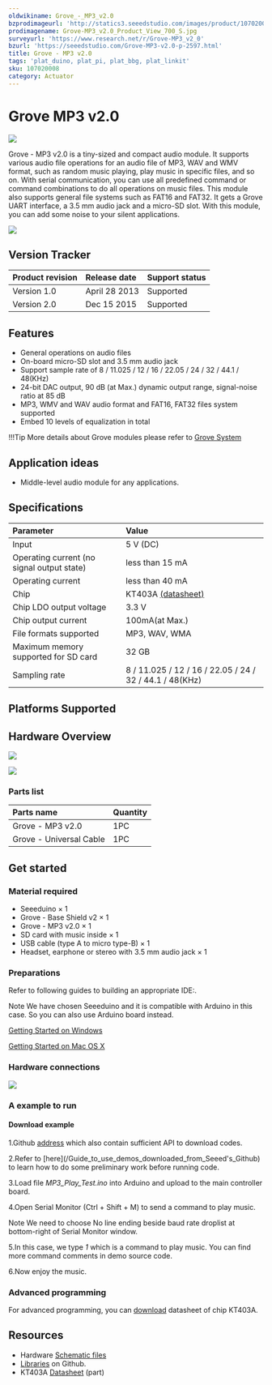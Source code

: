 ```yaml
---
oldwikiname: Grove_-_MP3_v2.0
bzprodimageurl: 'http://statics3.seeedstudio.com/images/product/107020008 2.jpg'
prodimagename: Grove-MP3_v2.0_Product_View_700_S.jpg
surveyurl: 'https://www.research.net/r/Grove-MP3_v2_0'
bzurl: 'https://seeedstudio.com/Grove-MP3-v2.0-p-2597.html'
title: Grove - MP3 v2.0
tags: 'plat_duino, plat_pi, plat_bbg, plat_linkit'
sku: 107020008
category: Actuator
---
```


# Grove MP3 v2.0

![](https://raw.githubusercontent.com/SeeedDocument/Grove-MP3_v2.0/master/img/Grove-MP3_v2.0_Product_View_700_S.jpg)

Grove - MP3 v2.0 is a tiny-sized and compact audio module. It supports various audio file operations for an audio file of MP3, WAV and WMV format, such as random music playing, play music in specific files, and so on. With serial communication, you can use all predefined command or command combinations to do all operations on music files. This module also supports general file systems such as FAT16 and FAT32. It gets a Grove UART interface, a 3.5 mm audio jack and a micro-SD slot. With this module, you can add some noise to your silent applications.

[![](https://raw.githubusercontent.com/SeeedDocument/common/master/Get_One_Now_Banner.png)](http://www.seeedstudio.com/depot/Grove-MP3-v20-p-2597.html?cPath=98_106_57)

## Version Tracker

| Product revision | Release date | Support status |
| :--- | :--- | :--- |
| Version 1.0 | April 28 2013‎ | Supported |
| Version 2.0 | Dec 15 2015 | Supported |

## Features

* General operations on audio files
* On-board micro-SD slot and 3.5 mm audio jack
* Support sample rate of 8 / 11.025 / 12 / 16 / 22.05 / 24 / 32 / 44.1 / 48\(KHz\)
* 24-bit DAC output, 90 dB \(at Max.\) dynamic output range, signal-noise ratio at 85 dB
* MP3, WMV and WAV audio format and FAT16, FAT32 files system supported
* Embed 10 levels of equalization in total

!!!Tip More details about Grove modules please refer to [Grove System](http://wiki.seeed.cc/Grove_System/)

## Application ideas

* Middle-level audio module for any applications.

## Specifications

| Parameter | Value |
| :--- | :--- |
| Input | 5 V \(DC\) |
| Operating current \(no signal output state\) | less than 15 mA |
| Operating current | less than 40 mA |
| Chip | KT403A [\(datasheet\)](https://raw.githubusercontent.com/SeeedDocument/Grove-MP3_v2.0/master/res/Grove-MP3_v2.0_KT403A_datasheet_V1.3_EN-Recompiled_by_Seeed-.pdf) |
| Chip LDO output voltage | 3.3 V |
| Chip output current | 100mA\(at Max.\) |
| File formats supported | MP3, WAV, WMA |
| Maximum memory supported for SD card | 32 GB |
| Sampling rate | 8 / 11.025 / 12 / 16 / 22.05 / 24 / 32 / 44.1 / 48\(KHz\) |

## Platforms Supported

## Hardware Overview

![](https://raw.githubusercontent.com/SeeedDocument/Grove-MP3_v2.0/master/img/Grove-MP3_v2.0_Component_view-front-1200_S.jpg)

![](https://raw.githubusercontent.com/SeeedDocument/Grove-MP3_v2.0/master/img/Grove-MP3_v2.0_Component_View-Back-1200_S.jpg)

### **Parts list**

| Parts name | Quantity |
| :--- | :--- |
| Grove - MP3 v2.0 | 1PC |
| Grove - Universal Cable | 1PC |

## Get started

### **Material required**

* Seeeduino × 1
* Grove - Base Shield v2 × 1
* Grove - MP3 v2.0 × 1
* SD card with music inside × 1
* USB cable \(type A to micro type-B\) × 1
* Headset, earphone or stereo with 3.5 mm audio jack × 1

### Preparations

Refer to following guides to building an appropriate IDE:.

Note We have chosen Seeeduino and it is compatible with Arduino in this case. So you can also use Arduino board instead.

[Getting Started on Windows](/Seeeduino_v4.2#Getting_Started_on_Windows)

[Getting Started on Mac OS X](/Seeeduino_v4.2#Getting_Started_on_Mac_OS_X)

### Hardware connections

![](https://raw.githubusercontent.com/SeeedDocument/Grove-MP3_v2.0/master/img/Grove-MP3_v2.0_Demo_connection_1200_S.jpg)

### A example to run

#### Download example

1.Github [address](https://github.com/Seeed-Studio/Grove_Serial_MP3_Player_V2.0) which also contain sufficient API to download codes.

2.Refer to \[here\]\(/Guide\_to\_use\_demos\_downloaded\_from\_Seeed's\_Github\) to learn how to do some preliminary work before running code.

3.Load file _MP3\_Play\_Test.ino_ into Arduino and upload to the main controller board.

4.Open Serial Monitor \(Ctrl + Shift + M\) to send a command to play music.

Note We need to choose No line ending beside baud rate droplist at bottom-right of Serial Monitor window.

5.In this case, we type _1_ which is a command to play music. You can find more command comments in demo source code.

6.Now enjoy the music.

### Advanced programming

For advanced programming, you can [download](https://raw.githubusercontent.com/SeeedDocument/Grove-MP3_v2.0/master/res/Grove-MP3_v2.0_KT403A_datasheet_V1.3_EN-Recompiled_by_Seeed-.pdf) datasheet of chip KT403A.

## Resources

* Hardware [Schematic files](https://raw.githubusercontent.com/SeeedDocument/Grove-MP3_v2.0/master/res/Grove-MP3_v2.0_Schematic_files.zip)
* [Libraries](https://github.com/Seeed-Studio/Grove_Serial_MP3_Player_V2.0) on Github.
* KT403A [Datasheet](https://raw.githubusercontent.com/SeeedDocument/Grove-MP3_v2.0/master/res/Grove-MP3_v2.0_KT403A_datasheet_V1.3_EN-Recompiled_by_Seeed-.pdf) \(part\)


